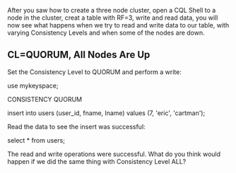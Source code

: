 After you saw how to create a three node cluster, open a CQL Shell to a node in the cluster, creat a table with RF=3, write and read data, you will now see what happens when we try to read and write data to our table, with varying Consistency Levels and when some of the nodes are down.

## CL=QUORUM, All Nodes Are Up


Set the Consistency Level to QUORUM and perform a write:

use mykeyspace; 

CONSISTENCY QUORUM 

insert into users (user_id, fname, lname) values (7, 'eric', 'cartman');  

Read the data to see the insert was successful:

select * from users; 

The read and write operations were successful. What do you think would happen if we did the same thing with Consistency Level ALL? 

